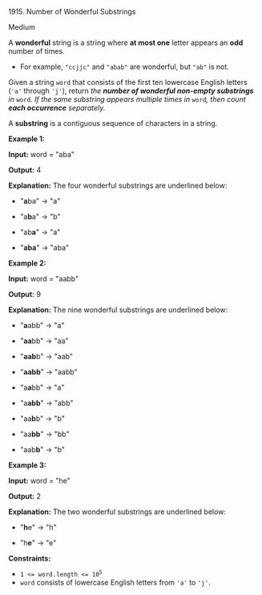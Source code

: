 1915\. Number of Wonderful Substrings

Medium

A **wonderful** string is a string where **at most one** letter appears an **odd** number of times.

*   For example, `"ccjjc"` and `"abab"` are wonderful, but `"ab"` is not.

Given a string `word` that consists of the first ten lowercase English letters (`'a'` through `'j'`), return _the **number of wonderful non-empty substrings** in_ `word`_. If the same substring appears multiple times in_ `word`_, then count **each occurrence** separately._

A **substring** is a contiguous sequence of characters in a string.

**Example 1:**

**Input:** word = "aba"

**Output:** 4

**Explanation:** The four wonderful substrings are underlined below: 

- "**a**ba" -> "a" 

- "a**b**a" -> "b" 

- "ab**a**" -> "a" 

- "**aba**" -> "aba"

**Example 2:**

**Input:** word = "aabb"

**Output:** 9

**Explanation:** The nine wonderful substrings are underlined below: 

- "**a**abb" -> "a" 

- "**aa**bb" -> "aa" 

- "**aab**b" -> "aab" 

- "**aabb**" -> "aabb" 

- "a**a**bb" -> "a" 

- "a**abb**" -> "abb" 

- "aa**b**b" -> "b" 

- "aa**bb**" -> "bb" 

- "aab**b**" -> "b"

**Example 3:**

**Input:** word = "he"

**Output:** 2

**Explanation:** The two wonderful substrings are underlined below: 

- "**h**e" -> "h" 

- "h**e**" -> "e"

**Constraints:**

*   <code>1 <= word.length <= 10<sup>5</sup></code>
*   `word` consists of lowercase English letters from `'a'` to `'j'`.